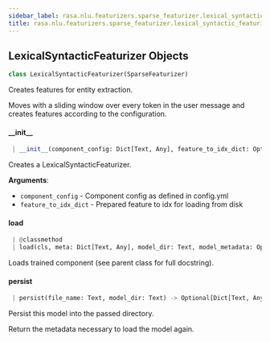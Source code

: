 ```yaml
---
sidebar_label: rasa.nlu.featurizers.sparse_featurizer.lexical_syntactic_featurizer
title: rasa.nlu.featurizers.sparse_featurizer.lexical_syntactic_featurizer
---
```

## LexicalSyntacticFeaturizer Objects

```python
class LexicalSyntacticFeaturizer(SparseFeaturizer)
```

Creates features for entity extraction.

Moves with a sliding window over every token in the user message and creates
features according to the configuration.

#### \_\_init\_\_

```python
 | __init__(component_config: Dict[Text, Any], feature_to_idx_dict: Optional[Dict[Text, Any]] = None)
```

Creates a LexicalSyntacticFeaturizer.

**Arguments**:

- `component_config` - Component config as defined in config.yml
- `feature_to_idx_dict` - Prepared feature to idx for loading from disk

#### load

```python
 | @classmethod
 | load(cls, meta: Dict[Text, Any], model_dir: Text, model_metadata: Optional[Metadata] = None, cached_component: Optional["LexicalSyntacticFeaturizer"] = None, **kwargs: Any, ,) -> "LexicalSyntacticFeaturizer"
```

Loads trained component (see parent class for full docstring).

#### persist

```python
 | persist(file_name: Text, model_dir: Text) -> Optional[Dict[Text, Any]]
```

Persist this model into the passed directory.

Return the metadata necessary to load the model again.

